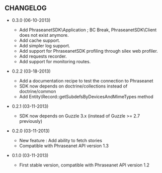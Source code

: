 CHANGELOG
---------

* 0.3.0 (06-10-2013)

  * Add PhraseanetSDK\Application ; BC Break, PhraseanetSDK\Client does not
    exist anymore.
  * Add cache support.
  * Add simpler log support.
  * Add support for PhraseanetSDK profiling through silex web profiler.
  * Add requests recorder.
  * Add support for monitoring routes.

* 0.2.2 (03-18-2013)

  * Add a documentation recipe to test the connection to Phraseanet
  * SDK now depends on doctrine/collections instead of doctrine/common
  * Add Entity\Record::getSubdefsByDevicesAndMimeTypes method

* 0.2.1 (03-11-2013)

  * SDK now depends on Guzzle 3.x (instead of Guzzle >= 2.7 previously)

* 0.2.0 (03-11-2013)

  * New feature : Add ability to fetch stories
  * Compatible with Phraseanet API version 1.3

* 0.1.0 (03-11-2013)

  * First stable version, compatible with Phraseanet API version 1.2
